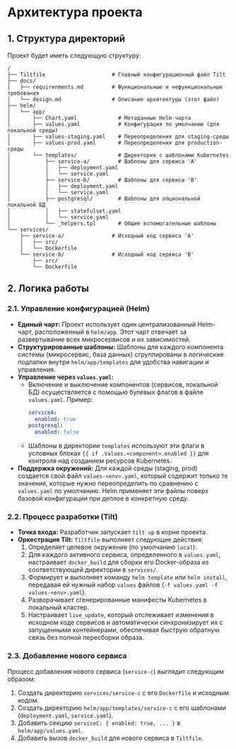 # Архитектура проекта

## 1. Структура директорий

Проект будет иметь следующую структуру:

```
/
├── Tiltfile                     # Главный конфигурационный файл Tilt
├── docs/
│   ├── requirenments.md         # Функциональные и нефункциональные требования
│   └── design.md                # Описание архитектуры (этот файл)
├── helm/
│   └── app/
│       ├── Chart.yaml             # Метаданные Helm-чарта
│       ├── values.yaml            # Конфигурация по умолчанию (для локальной среды)
│       ├── values-staging.yaml    # Переопределения для staging-среды
│       ├── values-prod.yaml       # Переопределения для production-среды
│       └── templates/             # Директория с шаблонами Kubernetes
│           ├── service-a/         # Шаблоны для сервиса 'A'
│           │   ├── deployment.yaml
│           │   └── service.yaml
│           ├── service-b/         # Шаблоны для сервиса 'B'
│           │   ├── deployment.yaml
│           │   └── service.yaml
│           ├── postgresql/        # Шаблоны для опциональной локальной БД
│           │   ├── statefulset.yaml
│           │   └── service.yaml
│           └── _helpers.tpl       # Общие вспомогательные шаблоны
└── services/
    ├── service-a/               # Исходный код сервиса 'A'
    │   ├── src/
    │   └── Dockerfile
    └── service-b/               # Исходный код сервиса 'B'
        ├── src/
        └── Dockerfile
```

## 2. Логика работы

### 2.1. Управление конфигурацией (Helm)

- **Единый чарт:** Проект использует один централизованный Helm-чарт, расположенный в `helm/app`. Этот чарт отвечает за развертывание всех микросервисов и их зависимостей.
- **Структурированные шаблоны:** Шаблоны для каждого компонента системы (микросервис, база данных) сгруппированы в логические подпапки внутри `helm/app/templates` для удобства навигации и управления.
- **Управление через `values.yaml`:**
  - Включение и выключение компонентов (сервисов, локальной БД) осуществляется с помощью булевых флагов в файле `values.yaml`. Пример:
    ```yaml
    serviceA:
      enabled: true
    postgresql:
      enabled: false
    ```
  - Шаблоны в директории `templates` используют эти флаги в условных блоках `{{ if .Values.<component>.enabled }}` для контроля над созданием ресурсов Kubernetes.
- **Поддержка окружений:** Для каждой среды (staging, prod) создается свой файл `values-<env>.yaml`, который содержит только те значения, которые нужно переопределить по сравнению с `values.yaml` по умолчанию. Helm применяет эти файлы поверх базовой конфигурации при деплое в конкретную среду.

### 2.2. Процесс разработки (Tilt)

- **Точка входа:** Разработчик запускает `tilt up` в корне проекта.
- **Оркестрация Tilt:** `Tiltfile` выполняет следующие действия:
  1.  Определяет целевое окружение (по умолчанию `local`).
  2.  Для каждого активного сервиса, определенного в `values.yaml`, настраивает `docker_build` для сборки его Docker-образа из соответствующей директории в `services/`.
  3.  Формирует и выполняет команду `helm template` или `helm install`, передавая ей нужный набор `values` файлов (`-f values.yaml -f values-<env>.yaml`).
  4.  Разворачивает сгенерированные манифесты Kubernetes в локальный кластер.
  5.  Настраивает `live_update`, который отслеживает изменения в исходном коде сервисов и автоматически синхронизирует их с запущенными контейнерами, обеспечивая быструю обратную связь без полной пересборки образа.

### 2.3. Добавление нового сервиса

Процесс добавления нового сервиса (`service-c`) выглядит следующим образом:

1.  Создать директорию `services/service-c` с его `Dockerfile` и исходным кодом.
2.  Создать директорию `helm/app/templates/service-c` с его шаблонами (`deployment.yaml`, `service.yaml`).
3.  Добавить секцию `serviceC: { enabled: true, ... }` в `helm/app/values.yaml`.
4.  Добавить вызов `docker_build` для нового сервиса в `Tiltfile`.
